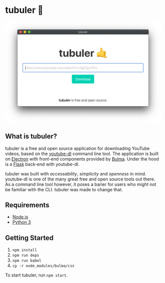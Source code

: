 # tubuler 🤙

<center><img src="resources/images/tubuler.png" width="600"></center>

## What is tubuler?

tubuler is a free and open source application for downloading YouTube videos, based on the [youtube-dl](http://ytdl-org.github.io/youtube-dl/) command line tool. The application is built on [Electron](https://www.electronjs.org/) with front-end components provided by [Bulma](https://bulma.io/). Under the hood is a [Flask](https://flask.palletsprojects.com/en/1.1.x/) back-end with youtube-dl.

tubuler was built with *accessability*, *simplicity* and *openness* in mind. youtube-dl is one of the many great free and open source tools out there. As a command line tool however, it poses a barier for users who might not be familiar with the CLI. tubuler was made to change that.

## Requirements

* [Node.js](https://nodejs.org/en/)
* [Python 3](https://www.python.org/)

## Getting Started

1. `npm install`
2. `npm run deps`
3. `npm run babel`
4. `cp -r node_modules/bulma/css`

To start tubuler, run `npm start`.